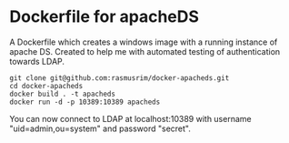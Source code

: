 # Dockerfile for apacheDS
A Dockerfile which creates a windows image with a running instance of apache DS. Created to help me with automated
testing of authentication towards LDAP.

    git clone git@github.com:rasmusrim/docker-apacheds.git
    cd docker-apacheds
    docker build . -t apacheds
    docker run -d -p 10389:10389 apacheds

You can now connect to LDAP at localhost:10389 with username "uid=admin,ou=system" and password "secret".
